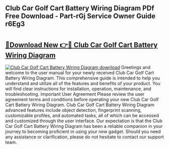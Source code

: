 ## Club Car Golf Cart Battery Wiring Diagram PDf Free Download - Part-rGj Service Owner Guide r6Eg3

# <h2><a href="http://dfpah5.blite.top/?on=Club+Car+Golf+Cart+Battery+Wiring+Diagram">🔗Download New 👉🔴 Club Car Golf Cart Battery Wiring Diagram</a></h2>

[![Club Car Golf Cart Battery Wiring Diagram download](https://i.imgur.com/lujVjoI.png)](http://dfpah5.blite.top/?on=Club+Car+Golf+Cart+Battery+Wiring+Diagram)
Greetings and welcome to the user manual for your newly received Club Car Golf Cart Battery Wiring Diagram. This comprehensive guide is intended to help you understand and utilize all of the features and benefits of your product. You will find clear instructions for installation, operation, maintenance, and troubleshooting. Important User Agreement Please review the user agreement terms and conditions before operating your new Club Car Golf Cart Battery Wiring Diagram. Club Car Golf Cart Battery Wiring Diagram advanced features include object detection, fingerprint scanning, customizable profiles, and automated tasks, all of which can be accessed and customized through the user interface. Our expectation is that the Club Car Golf Cart Battery Wiring Diagram has been a reliable companion in your journey to becoming proficient in using your new gadget. Should you need any assistance or clarification, please do not hesitate to contact our support team.
